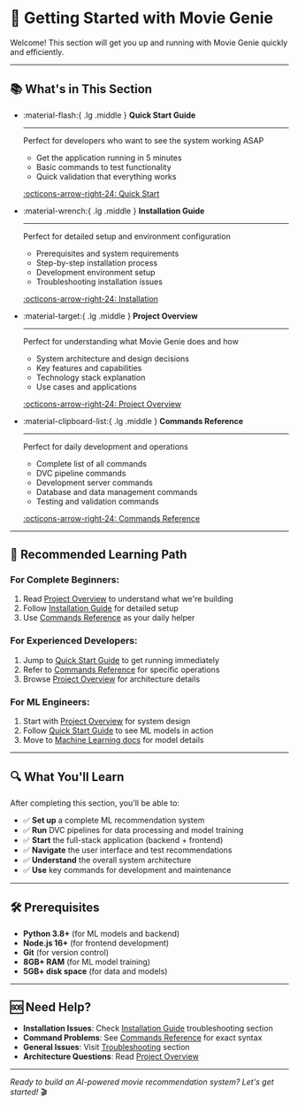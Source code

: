 # 🚀 Getting Started with Movie Genie

Welcome! This section will get you up and running with Movie Genie quickly and efficiently.

---

## 📚 What's in This Section

<div class="grid cards" markdown>

-   :material-flash:{ .lg .middle } **Quick Start Guide**

    ---

    Perfect for developers who want to see the system working ASAP

    - Get the application running in 5 minutes
    - Basic commands to test functionality
    - Quick validation that everything works

    [:octicons-arrow-right-24: Quick Start](quick-start.md)

-   :material-wrench:{ .lg .middle } **Installation Guide**

    ---

    Perfect for detailed setup and environment configuration

    - Prerequisites and system requirements
    - Step-by-step installation process
    - Development environment setup
    - Troubleshooting installation issues

    [:octicons-arrow-right-24: Installation](installation.md)

-   :material-target:{ .lg .middle } **Project Overview**

    ---

    Perfect for understanding what Movie Genie does and how

    - System architecture and design decisions
    - Key features and capabilities
    - Technology stack explanation
    - Use cases and applications

    [:octicons-arrow-right-24: Project Overview](project-overview.md)

-   :material-clipboard-list:{ .lg .middle } **Commands Reference**

    ---

    Perfect for daily development and operations

    - Complete list of all commands
    - DVC pipeline commands
    - Development server commands
    - Database and data management commands
    - Testing and validation commands

    [:octicons-arrow-right-24: Commands Reference](commands-reference.md)

</div>

---

## 🎯 Recommended Learning Path

### **For Complete Beginners:**
1. Read [Project Overview](project-overview.md) to understand what we're building
2. Follow [Installation Guide](installation.md) for detailed setup
3. Use [Commands Reference](commands-reference.md) as your daily helper

### **For Experienced Developers:**
1. Jump to [Quick Start Guide](quick-start.md) to get running immediately
2. Refer to [Commands Reference](commands-reference.md) for specific operations
3. Browse [Project Overview](project-overview.md) for architecture details

### **For ML Engineers:**
1. Start with [Project Overview](project-overview.md) for system design
2. Follow [Quick Start Guide](quick-start.md) to see ML models in action
3. Move to [Machine Learning docs](../machine-learning/) for model details

---

## 🔍 What You'll Learn

After completing this section, you'll be able to:

- ✅ **Set up** a complete ML recommendation system
- ✅ **Run** DVC pipelines for data processing and model training
- ✅ **Start** the full-stack application (backend + frontend)
- ✅ **Navigate** the user interface and test recommendations
- ✅ **Understand** the overall system architecture
- ✅ **Use** key commands for development and maintenance

---

## 🛠️ Prerequisites

- **Python 3.8+** (for ML models and backend)
- **Node.js 16+** (for frontend development)
- **Git** (for version control)
- **8GB+ RAM** (for ML model training)
- **5GB+ disk space** (for data and models)

---

## 🆘 Need Help?

- **Installation Issues**: Check [Installation Guide](installation.md) troubleshooting section
- **Command Problems**: See [Commands Reference](commands-reference.md) for exact syntax
- **General Issues**: Visit [Troubleshooting](../troubleshooting/) section
- **Architecture Questions**: Read [Project Overview](project-overview.md)

---

*Ready to build an AI-powered movie recommendation system? Let's get started!* 🎬
